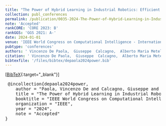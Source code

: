 ```yaml
---
title: "The Power of Hybrid Learning in Industrial Robotics: Efficient Grasping Strategies with Supervised-Driven Reinforcement Learning"
collection: publ_conferences
permalink: /publication/0035-2024-The-Power-of-Hybrid-Learning-in-Industrial-Robotics-Efficient-Grasping-Strategies-with-Supervised-Driven-Reinforcement-Learning
note: 'Accepted'
rankCORE: 'CORE 2023: B'
rankGGS: 'GGS 2021: A-'
date: 2024-01-01
venue: 'IEEE World Congress on Computational Intelligence - International Joint Conference on Neural Networks (IJCNN)'
pubtype: 'conferences'
authors: ' Vincenzo De Paola,  Giuseppe  Calcagno,  Alberto Maria Metelli, and  Marcello  Restelli'
citation: ' Vincenzo De Paola,  Giuseppe  Calcagno,  Alberto Maria Metelli, and  Marcello  Restelli&quot;The Power of Hybrid Learning in Industrial Robotics: Efficient Grasping Strategies with Supervised-Driven Reinforcement Learning.&quot; IEEE World Congress on Computational Intelligence - International Joint Conference on Neural Networks (IJCNN), 2024'
bibtexfile: '/files/bibtex/depaola2024power.bib'
---
```

 [[BibTeX](/files/bibtex/depaola2024power.bib){:target="_blank"}] 
<pre> @incollection{depaola2024power,
    author = "Paola, Vincenzo De and Calcagno, Giuseppe and Metelli, Alberto Maria and Restelli, Marcello",
    title = "The Power of Hybrid Learning in Industrial Robotics: Efficient Grasping Strategies with Supervised-Driven Reinforcement Learning",
    booktitle = "IEEE World Congress on Computational Intelligence - International Joint Conference on Neural Networks ({IJCNN})",
    organization = "IEEE",
    year = "2024",
    note = "Accepted"
} </pre>
